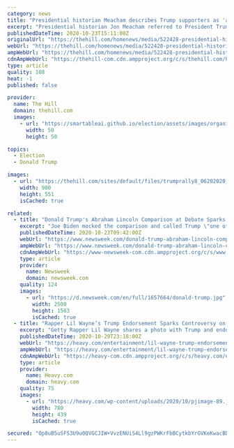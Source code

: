 ```yaml
---
category: news
title: "Presidential historian Meacham describes Trump supporters as 'anguished' white guys with 'a lizard brain'"
excerpt: "Presidential historian Jon Meacham referred to President Trump's supporters as \"anguished, nervous\" white men with a \"lizard brain\" during post-debate coverage of the second and final showdown between"
publishedDateTime: 2020-10-23T15:11:00Z
originalUrl: "https://thehill.com/homenews/media/522428-presidential-historian-meacham-describes-trump-supporters-as-anguished-white"
webUrl: "https://thehill.com/homenews/media/522428-presidential-historian-meacham-describes-trump-supporters-as-anguished-white"
ampWebUrl: "https://thehill.com/homenews/media/522428-presidential-historian-meacham-describes-trump-supporters-as-anguished-white?amp"
cdnAmpWebUrl: "https://thehill-com.cdn.ampproject.org/c/s/thehill.com/homenews/media/522428-presidential-historian-meacham-describes-trump-supporters-as-anguished-white?amp"
type: article
quality: 108
heat: -1
published: false

provider:
  name: The Hill
  domain: thehill.com
  images:
    - url: "https://smartableai.github.io/election/assets/images/organizations/thehill.com-50x50.jpg"
      width: 50
      height: 50

topics:
  - Election
  - Donald Trump

images:
  - url: "https://thehill.com/sites/default/files/trumprally8_06202020_gettyimages.jpg"
    width: 980
    height: 551
    isCached: true

related:
  - title: "Donald Trump's Abraham Lincoln Comparison at Debate Sparks Wave of Memes"
    excerpt: "Joe Biden mocked the comparison and called Trump \"one of the most racist presidents we've had in modern history,\" in the final presidential debate."
    publishedDateTime: 2020-10-23T09:42:00Z
    webUrl: "https://www.newsweek.com/donald-trump-abraham-lincoln-comparison-memes-1541593"
    ampWebUrl: "https://www.newsweek.com/donald-trump-abraham-lincoln-comparison-memes-1541593?amp=1"
    cdnAmpWebUrl: "https://www-newsweek-com.cdn.ampproject.org/c/s/www.newsweek.com/donald-trump-abraham-lincoln-comparison-memes-1541593?amp=1"
    type: article
    provider:
      name: Newsweek
      domain: newsweek.com
    quality: 124
    images:
      - url: "https://d.newsweek.com/en/full/1657664/donald-trump.jpg"
        width: 2500
        height: 1563
        isCached: true
  - title: "Rapper Lil Wayne’s Trump Endorsement Sparks Controversy on Twitter"
    excerpt: "Getty Rapper Lil Wayne shares a photo with Trump and endorses his Platinum Plan on Twitter. Rapper Lil Wayne Just had a great meeting with @realdonaldtrump The 38-year-old “Lollipop” rapper endorsed the Platinum Plan,"
    publishedDateTime: 2020-10-29T23:18:00Z
    webUrl: "https://heavy.com/entertainment/lil-wayne-trump-endorsement-twitter/"
    ampWebUrl: "https://heavy.com/entertainment/lil-wayne-trump-endorsement-twitter/amp/"
    cdnAmpWebUrl: "https://heavy-com.cdn.ampproject.org/c/s/heavy.com/entertainment/lil-wayne-trump-endorsement-twitter/amp/"
    type: article
    provider:
      name: Heavy.com
      domain: heavy.com
    quality: 75
    images:
      - url: "https://heavy.com/wp-content/uploads/2020/10/pjimage-89.jpg?quality=65&strip=all"
        width: 780
        height: 439
        isCached: true

secured: "Op8uB5uSFS3U9u0QVGCJIW+VvzENUiS4Ll9gzPWKrFbBCytkbYrGVKeKwacBD8qNTJP7MVNzacx2IfiaLZHFLXAWlu9IRisArtBeUU2WlxNyhCTmd5wjvR0+Uf9+iSo03t4hMhURBDHJv7uNKKuUGMIk2prkBguYasNsspbABZHWNlu4F/B8DlbivnC7pnHgcoSYcMgBbwZqDLev63zwG7iCh7b1xxPrqyOci8otsw5kqdDBbmF+8LJh7odfODgvj43wPYoUFTJnkHA2KdQYLho8dTc0Kc5VO3A0b1vxK6kbWQ0yJahgVIQG4H8ymIporIfr9sAGYf0zcToBRrJTbNjdILKzpkg5s73oFp5ttRE=;r3+BTmoy8GrIa0w9thiRcQ=="
---
```


